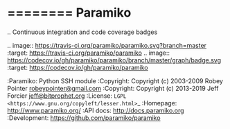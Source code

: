 ========
Paramiko
========


.. Continuous integration and code coverage badges

.. image:: https://travis-ci.org/paramiko/paramiko.svg?branch=master
    :target: https://travis-ci.org/paramiko/paramiko
.. image:: https://codecov.io/gh/paramiko/paramiko/branch/master/graph/badge.svg
    :target: https://codecov.io/gh/paramiko/paramiko

:Paramiko:    Python SSH module
:Copyright:   Copyright (c) 2003-2009  Robey Pointer <robeypointer@gmail.com>
:Copyright:   Copyright (c) 2013-2019  Jeff Forcier <jeff@bitprophet.org>
:License:     `LGPL <https://www.gnu.org/copyleft/lesser.html>`_
:Homepage:    http://www.paramiko.org/
:API docs:    http://docs.paramiko.org
:Development: https://github.com/paramiko/paramiko
